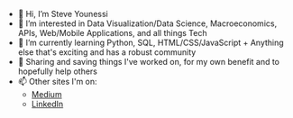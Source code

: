 - 👋 Hi, I’m Steve Younessi
- 👀 I’m interested in Data Visualization/Data Science, Macroeconomics, APIs, Web/Mobile Applications, and all things Tech
- 🌱 I’m currently learning Python, SQL, HTML/CSS/JavaScript + Anything else that's exciting and has a robust community
- 💞️ Sharing and saving things I've worked on, for my own benefit and to hopefully help others
- 📫 Other sites I'm on:
  - [Medium](https://marginalruminations.medium.com/)
  - [LinkedIn](https://www.linkedin.com/in/steve-younessi-008a62209/) 

<!---
styounessi/styounessi is a ✨ special ✨ repository because its `README.md` (this file) appears on your GitHub profile.
You can click the Preview link to take a look at your changes.
--->
